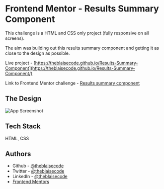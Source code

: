 
# Frontend Mentor - Results Summary Component

This challenge is a HTML and CSS only project (fully responsive on all screens).

The aim was building out this results summary component and getting it as close to the design as possible.

Live project - [https://theblaisecode.github.io/Results-Summary-Component](https://theblaisecode.github.io/Results-Summary-Component/)

Link to Frontend Mentor challenge - [Results summary component](https://www.frontendmentor.io/challenges/results-summary-component-CE_K6s0maV)


## The Design

![App Screenshot](https://res.cloudinary.com/dz209s6jk/image/upload/f_auto,q_auto,w_700/Challenges/aqbssn4qnnb7jwp9kbw2.jpg)


## Tech Stack

HTML, CSS


## Authors

- Github - [@theblaisecode](https://github.com/theblaisecode)
- Twitter - [@theblaisecode](https://twitter.com/theblaisecode)
- LinkedIn - [@theblaisecode](https://www.linkedin.com/in/theblaisecode)
- [Frontend Mentors](https://www.frontendmentor.io/challenges/)

